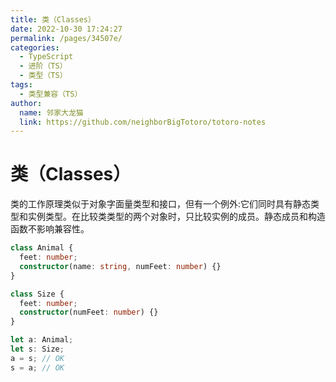 ```yaml
---
title: 类（Classes）
date: 2022-10-30 17:24:27
permalink: /pages/34507e/
categories:
  - TypeScript
  - 进阶（TS）
  - 类型（TS）
tags:
  - 类型兼容（TS）
author: 
  name: 邻家大龙猫
  link: https://github.com/neighborBigTotoro/totoro-notes
---
```




# 类（Classes）


类的工作原理类似于对象字面量类型和接口，但有一个例外:它们同时具有静态类型和实例类型。在比较类类型的两个对象时，只比较实例的成员。静态成员和构造函数不影响兼容性。

``` ts
class Animal {
  feet: number;
  constructor(name: string, numFeet: number) {}
}

class Size {
  feet: number;
  constructor(numFeet: number) {}
}

let a: Animal;
let s: Size;
a = s; // OK
s = a; // OK
```